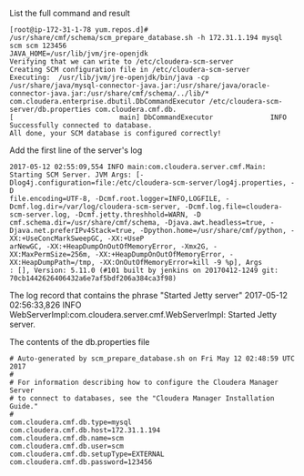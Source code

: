 List the full command and result

	[root@ip-172-31-1-78 yum.repos.d]# /usr/share/cmf/schema/scm_prepare_database.sh -h 172.31.1.194 mysql scm scm 123456
	JAVA_HOME=/usr/lib/jvm/jre-openjdk
	Verifying that we can write to /etc/cloudera-scm-server
	Creating SCM configuration file in /etc/cloudera-scm-server
	Executing:  /usr/lib/jvm/jre-openjdk/bin/java -cp /usr/share/java/mysql-connector-java.jar:/usr/share/java/oracle-connector-java.jar:/usr/share/cmf/schema/../lib/* com.cloudera.enterprise.dbutil.DbCommandExecutor /etc/cloudera-scm-server/db.properties com.cloudera.cmf.db.
	[                          main] DbCommandExecutor              INFO  Successfully connected to database.
	All done, your SCM database is configured correctly!

Add the first line of the server's log

	2017-05-12 02:55:09,554 INFO main:com.cloudera.server.cmf.Main: Starting SCM Server. JVM Args: [-Dlog4j.configuration=file:/etc/cloudera-scm-server/log4j.properties, -D
	file.encoding=UTF-8, -Dcmf.root.logger=INFO,LOGFILE, -Dcmf.log.dir=/var/log/cloudera-scm-server, -Dcmf.log.file=cloudera-scm-server.log, -Dcmf.jetty.threshhold=WARN, -D
	cmf.schema.dir=/usr/share/cmf/schema, -Djava.awt.headless=true, -Djava.net.preferIPv4Stack=true, -Dpython.home=/usr/share/cmf/python, -XX:+UseConcMarkSweepGC, -XX:+UseP
	arNewGC, -XX:+HeapDumpOnOutOfMemoryError, -Xmx2G, -XX:MaxPermSize=256m, -XX:+HeapDumpOnOutOfMemoryError, -XX:HeapDumpPath=/tmp, -XX:OnOutOfMemoryError=kill -9 %p], Args
	: [], Version: 5.11.0 (#101 built by jenkins on 20170412-1249 git: 70cb1442626406432a6e7af5bdf206a384ca3f98)

The log record that contains the phrase "Started Jetty server"
	2017-05-12 02:56:33,826 INFO WebServerImpl:com.cloudera.server.cmf.WebServerImpl: Started Jetty server.

The contents of the db.properties file

	# Auto-generated by scm_prepare_database.sh on Fri May 12 02:48:59 UTC 2017
	#
	# For information describing how to configure the Cloudera Manager Server
	# to connect to databases, see the "Cloudera Manager Installation Guide."
	#
	com.cloudera.cmf.db.type=mysql
	com.cloudera.cmf.db.host=172.31.1.194
	com.cloudera.cmf.db.name=scm
	com.cloudera.cmf.db.user=scm
	com.cloudera.cmf.db.setupType=EXTERNAL
	com.cloudera.cmf.db.password=123456